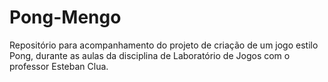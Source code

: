 # Pong-Mengo
Repositório para acompanhamento do projeto de criação de um jogo estilo Pong, durante as aulas da disciplina de Laboratório de Jogos com o professor Esteban Clua.
